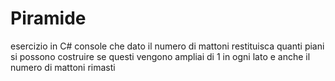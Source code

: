 # Piramide
esercizio in C# console che dato il numero di mattoni restituisca quanti piani si possono costruire se questi vengono ampliai di 1 in ogni lato e anche il numero di mattoni rimasti
